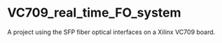 # VC709_real_time_FO_system
A project using the SFP fiber optical interfaces on a Xilinx VC709 board.
